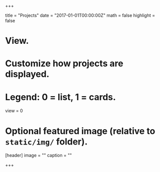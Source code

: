 +++

title = "Projects" 
date = "2017-01-01T00:00:00Z" 
math = false 
highlight = false

# View.
# Customize how projects are displayed.
# Legend: 0 = list, 1 = cards.
view = 0

# Optional featured image (relative to `static/img/` folder).
[header]
image = ""
caption = ""

+++
